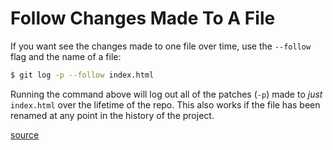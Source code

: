# Follow Changes Made To A File

If you want see the changes made to one file over time, use the `--follow` flag and the name of a file:

```bash
$ git log -p --follow index.html
```

Running the command above will log out all of the patches (`-p`) made to _just_ `index.html` over the lifetime of the repo. This also works if the file has been renamed at any point in the history of the project.

[source](https://git-scm.com/docs/git-log)

